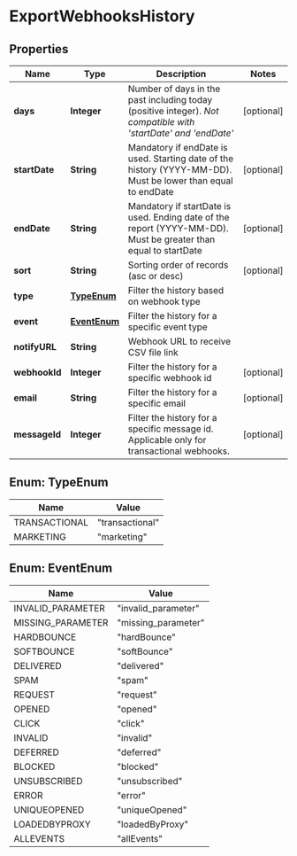 
# ExportWebhooksHistory

## Properties
Name | Type | Description | Notes
------------ | ------------- | ------------- | -------------
**days** | **Integer** | Number of days in the past including today (positive integer). _Not compatible with &#39;startDate&#39; and &#39;endDate&#39;_ |  [optional]
**startDate** | **String** | Mandatory if endDate is used. Starting date of the history (YYYY-MM-DD). Must be lower than equal to endDate |  [optional]
**endDate** | **String** | Mandatory if startDate is used. Ending date of the report (YYYY-MM-DD). Must be greater than equal to startDate |  [optional]
**sort** | **String** | Sorting order of records (asc or desc) |  [optional]
**type** | [**TypeEnum**](#TypeEnum) | Filter the history based on webhook type | 
**event** | [**EventEnum**](#EventEnum) | Filter the history for a specific event type | 
**notifyURL** | **String** | Webhook URL to receive CSV file link | 
**webhookId** | **Integer** | Filter the history for a specific webhook id |  [optional]
**email** | **String** | Filter the history for a specific email |  [optional]
**messageId** | **Integer** | Filter the history for a specific message id. Applicable only for transactional webhooks. |  [optional]


<a name="TypeEnum"></a>
## Enum: TypeEnum
Name | Value
---- | -----
TRANSACTIONAL | &quot;transactional&quot;
MARKETING | &quot;marketing&quot;


<a name="EventEnum"></a>
## Enum: EventEnum
Name | Value
---- | -----
INVALID_PARAMETER | &quot;invalid_parameter&quot;
MISSING_PARAMETER | &quot;missing_parameter&quot;
HARDBOUNCE | &quot;hardBounce&quot;
SOFTBOUNCE | &quot;softBounce&quot;
DELIVERED | &quot;delivered&quot;
SPAM | &quot;spam&quot;
REQUEST | &quot;request&quot;
OPENED | &quot;opened&quot;
CLICK | &quot;click&quot;
INVALID | &quot;invalid&quot;
DEFERRED | &quot;deferred&quot;
BLOCKED | &quot;blocked&quot;
UNSUBSCRIBED | &quot;unsubscribed&quot;
ERROR | &quot;error&quot;
UNIQUEOPENED | &quot;uniqueOpened&quot;
LOADEDBYPROXY | &quot;loadedByProxy&quot;
ALLEVENTS | &quot;allEvents&quot;




